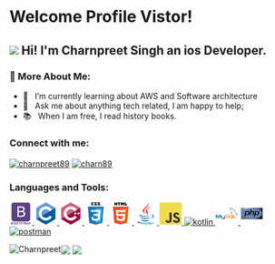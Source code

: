 # Welcome Profile Vistor!

<h2> <img src="https://raw.githubusercontent.com/iampavangandhi/iampavangandhi/master/gifs/Hi.gif" width="30px">  Hi! I'm Charnpreet Singh an ios Developer. 	</h2>

### 🧐 More About Me:

- 🌱 &nbsp; I’m currently learning about AWS  and  Software architecture
- 💬 &nbsp; Ask me about anything tech related, I am happy to help;
- 📚 &nbsp; When I am free, I read history books. 

<h3 align="left">Connect with me:</h3>
<p align="left">
	<a href="https://twitter.com/charnpreet89" target="blank"><img align="center" src="https://cdn.jsdelivr.net/npm/simple-icons@3.0.1/icons/twitter.svg" alt="charnpreet89" height="30" width="40" /></a> <a href="https://linkedin.com/in/charn89" target="blank"><img align="center" src="https://cdn.jsdelivr.net/npm/simple-icons@3.0.1/icons/linkedin.svg" alt="charn89" height="30" width="40" /> </a>
</p>

<h3 align="left">Languages and Tools:</h3>
<p align="left"> <a href="https://getbootstrap.com" target="_blank"> <img src="https://raw.githubusercontent.com/devicons/devicon/master/icons/bootstrap/bootstrap-plain-wordmark.svg" alt="bootstrap" width="40" height="40"/> </a> <a href="https://www.cprogramming.com/" target="_blank"> <img src="https://raw.githubusercontent.com/devicons/devicon/master/icons/c/c-original.svg" alt="c" width="40" height="40"/> </a><a href="https://www.w3schools.com/cpp/" target="_blank"> <img src="https://raw.githubusercontent.com/devicons/devicon/master/icons/cplusplus/cplusplus-original.svg" alt="cplusplus" width="40" height="40"/> </a> <a href="https://www.w3schools.com/css/" target="_blank"> <img src="https://raw.githubusercontent.com/devicons/devicon/master/icons/css3/css3-original-wordmark.svg" alt="css3" width="40" height="40"/> </a> <a href="https://www.w3.org/html/" target="_blank"> <img src="https://raw.githubusercontent.com/devicons/devicon/master/icons/html5/html5-original-wordmark.svg" alt="html5" width="40" height="40"/> </a> <a href="https://www.java.com" target="_blank"> <img src="https://raw.githubusercontent.com/devicons/devicon/master/icons/java/java-original.svg" alt="java" width="40" height="40"/> </a> <a href="https://developer.mozilla.org/en-US/docs/Web/JavaScript" target="_blank"> <img src="https://raw.githubusercontent.com/devicons/devicon/master/icons/javascript/javascript-original.svg" alt="javascript" width="40" height="40"/> </a>  <a href="https://kotlinlang.org" target="_blank"> <img src="https://www.vectorlogo.zone/logos/kotlinlang/kotlinlang-icon.svg" alt="kotlin" width="40" height="40"/> </a> <a href="https://www.mysql.com/" target="_blank"> <img src="https://raw.githubusercontent.com/devicons/devicon/master/icons/mysql/mysql-original-wordmark.svg" alt="mysql" width="40" height="40"/> </a> <a href="https://www.php.net" target="_blank"> <img src="https://raw.githubusercontent.com/devicons/devicon/master/icons/php/php-original.svg" alt="php" width="40" height="40"/> </a> <a href="https://postman.com" target="_blank"> <img src="https://www.vectorlogo.zone/logos/getpostman/getpostman-icon.svg" alt="postman" width="40" height="40"/> </a> 
</p>
<p>
	<img align="left" src="https://github-readme-stats.vercel.app/api?username=Charnpreet&show_icons=true&locale=en&count_private=true &hide_border=true&bg_color=0000" alt="Charnpreet" /></p>
	  <img align="center" src="https://github-readme-stats.anuraghazra1.vercel.app/api/top-langs/?username=Charnpreet&layout=compact&hide_border=true&bg_color=0000"/>
	<img align="center" src = "https://github-readme-streak-stats.herokuapp.com?user=Charnpreet&&hide_border=true&background=0000" />
</p>

